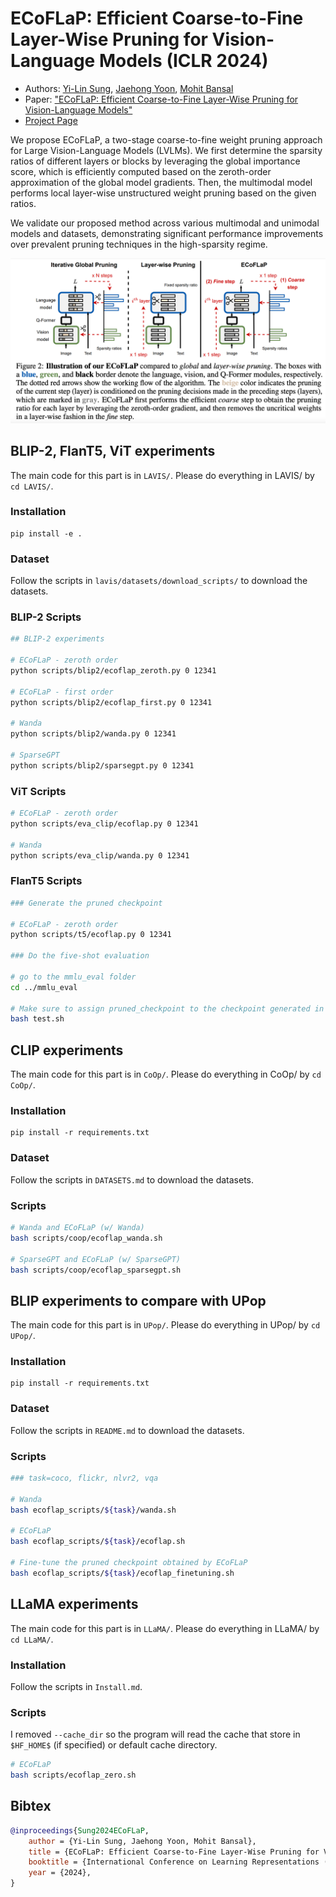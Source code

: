 # ECoFLaP: Efficient Coarse-to-Fine Layer-Wise Pruning for Vision-Language Models (ICLR 2024)

* Authors: [Yi-Lin Sung](https://ylsung.github.io/), [Jaehong Yoon](https://jaehong31.github.io/), [Mohit Bansal](https://www.cs.unc.edu/~mbansal/)
* Paper: ["ECoFLaP: Efficient Coarse-to-Fine Layer-Wise Pruning for Vision-Language Models"](https://arxiv.org/abs/2310.02998)
* [Project Page](https://ecoflap.github.io/)

We propose ECoFLaP, a two-stage coarse-to-fine weight pruning approach for Large Vision-Language Models (LVLMs). We first determine the sparsity ratios of different layers or blocks by leveraging the global importance score, which is efficiently computed based on the zeroth-order approximation of the global model gradients. Then, the multimodal model performs local layer-wise unstructured weight pruning based on the given ratios.

We validate our proposed method across various multimodal and unimodal models and datasets, demonstrating significant performance improvements over prevalent pruning techniques in the high-sparsity regime. 

![](assets/teaser.png)

## BLIP-2, FlanT5, ViT experiments

The main code for this part is in `LAVIS/`. Please do everything in LAVIS/ by `cd LAVIS/`.

### Installation

```
pip install -e .
```

### Dataset

Follow the scripts in `lavis/datasets/download_scripts/` to download the datasets.

### BLIP-2 Scripts

```bash
## BLIP-2 experiments

# ECoFLaP - zeroth order
python scripts/blip2/ecoflap_zeroth.py 0 12341

# ECoFLaP - first order
python scripts/blip2/ecoflap_first.py 0 12341

# Wanda
python scripts/blip2/wanda.py 0 12341

# SparseGPT
python scripts/blip2/sparsegpt.py 0 12341
```

### ViT Scripts

```bash
# ECoFLaP - zeroth order
python scripts/eva_clip/ecoflap.py 0 12341

# Wanda
python scripts/eva_clip/wanda.py 0 12341
```

### FlanT5 Scripts

```bash
### Generate the pruned checkpoint

# ECoFLaP - zeroth order
python scripts/t5/ecoflap.py 0 12341

### Do the five-shot evaluation

# go to the mmlu_eval folder
cd ../mmlu_eval

# Make sure to assign pruned_checkpoint to the checkpoint generated in the previous step
bash test.sh 
```

## CLIP experiments

The main code for this part is in `CoOp/`. Please do everything in CoOp/ by `cd CoOp/`.

### Installation

```
pip install -r requirements.txt
```

### Dataset

Follow the scripts in `DATASETS.md` to download the datasets.

### Scripts

```bash
# Wanda and ECoFLaP (w/ Wanda)
bash scripts/coop/ecoflap_wanda.sh

# SparseGPT and ECoFLaP (w/ SparseGPT)
bash scripts/coop/ecoflap_sparsegpt.sh
```


## BLIP experiments to compare with UPop

The main code for this part is in `UPop/`. Please do everything in UPop/ by `cd UPop/`.

### Installation

```
pip install -r requirements.txt
```

### Dataset

Follow the scripts in `README.md` to download the datasets.

### Scripts

```bash
### task=coco, flickr, nlvr2, vqa

# Wanda
bash ecoflap_scripts/${task}/wanda.sh

# ECoFLaP
bash ecoflap_scripts/${task}/ecoflap.sh

# Fine-tune the pruned checkpoint obtained by ECoFLaP
bash ecoflap_scripts/${task}/ecoflap_finetuning.sh
```


## LLaMA experiments

The main code for this part is in `LLaMA/`. Please do everything in LLaMA/ by `cd LLaMA/`.

### Installation

Follow the scripts in `Install.md`.


### Scripts

I removed `--cache_dir` so the program will read the cache that store in `$HF_HOME$` (if specified) or default cache directory.

```bash
# ECoFLaP
bash scripts/ecoflap_zero.sh
```


## Bibtex

```bibtex
@inproceedings{Sung2024ECoFLaP,
    author = {Yi-Lin Sung, Jaehong Yoon, Mohit Bansal},
    title = {ECoFLaP: Efficient Coarse-to-Fine Layer-Wise Pruning for Vision-Language Models},
    booktitle = {International Conference on Learning Representations (ICLR)},
    year = {2024},
}
```